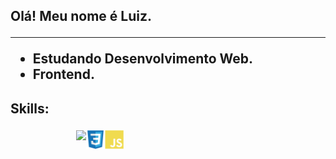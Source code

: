 <h2>Olá! Meu nome é Luiz.</2>
<hr>

  -   Estudando Desenvolvimento Web.
  -   Frontend.

<h2>Skills:</h2>
<div style="display:flex; padding:5px; margin-left:100px;">
  <img height="30px" src="https://clipground.com/images/html5-logo-2.png">
  <img height="30px" src="https://raw.githubusercontent.com/devicons/devicon/master/icons/css3/css3-original.svg">
  <img height="30px" src="https://raw.githubusercontent.com/devicons/devicon/master/icons/javascript/javascript-plain.svg">
</div>
